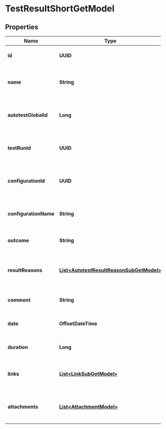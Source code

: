 

# TestResultShortGetModel


## Properties

| Name | Type | Description | Notes |
|------------ | ------------- | ------------- | -------------|
|**id** | **UUID** | Unique ID of the test result |  |
|**name** | **String** | Name of autotest represented by the test result |  [optional] |
|**autotestGlobalId** | **Long** | Global ID of autotest represented by the test result |  |
|**testRunId** | **UUID** | Unique ID of test run where the test result is located |  |
|**configurationId** | **UUID** | Unique ID of configuration which the test result uses |  |
|**configurationName** | **String** | Name of configuration which the test result uses |  [optional] |
|**outcome** | **String** | Outcome of the test result |  [optional] |
|**resultReasons** | [**List&lt;AutotestResultReasonSubGetModel&gt;**](AutotestResultReasonSubGetModel.md) | Collection of result reasons which the test result have |  [optional] |
|**comment** | **String** | Comment to the test result |  [optional] |
|**date** | **OffsetDateTime** | Date when the test result has been set |  |
|**duration** | **Long** | Time which it took to run the test |  [optional] |
|**links** | [**List&lt;LinkSubGetModel&gt;**](LinkSubGetModel.md) | Collection of links attached to the test result |  [optional] |
|**attachments** | [**List&lt;AttachmentModel&gt;**](AttachmentModel.md) | Collection of files attached to the test result |  [optional] |



